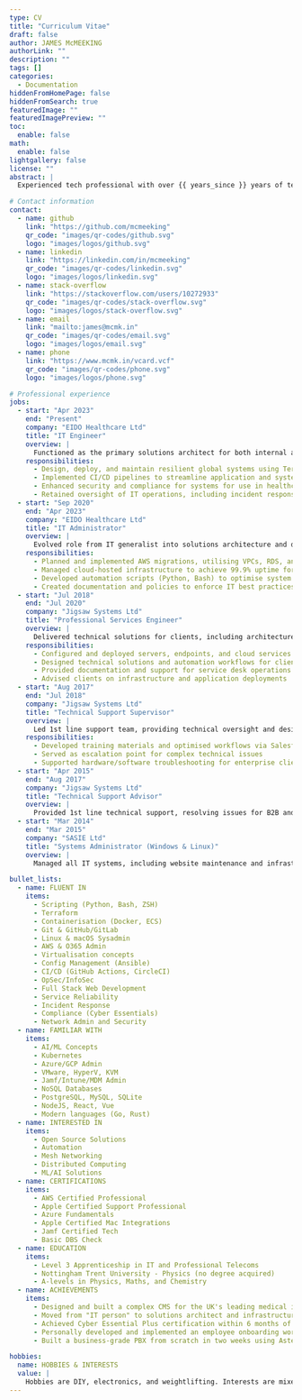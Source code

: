 ```yaml
---
type: CV
title: "Curriculum Vitae"
draft: false
author: JAMES McMEEKING
authorLink: ""
description: ""
tags: []
categories:
  - Documentation
hiddenFromHomePage: false
hiddenFromSearch: true
featuredImage: ""
featuredImagePreview: ""
toc:
  enable: false
math:
  enable: false
lightgallery: false
license: ""
abstract: |
  Experienced tech professional with over {{ years_since }} years of technical solutions expertise, designing and implementing complex multi-region cloud-based systems, primarily on AWS, for use in secure environments. Fluent in Infrastructure as Code, development pipelines, serverless and resilient architectures, and automation with experience delivering secure and compliant systems in regulated environments. Primarily enjoys the fast-pace and challenge that the tech industry brings, but is also driven by a desire to improve the world through technology and make a positive difference to peoples’ lives.

# Contact information
contact:
  - name: github
    link: "https://github.com/mcmeeking"
    qr_code: "images/qr-codes/github.svg"
    logo: "images/logos/github.svg"
  - name: linkedin
    link: "https://linkedin.com/in/mcmeeking"
    qr_code: "images/qr-codes/linkedin.svg"
    logo: "images/logos/linkedin.svg"
  - name: stack-overflow
    link: "https://stackoverflow.com/users/10272933"
    qr_code: "images/qr-codes/stack-overflow.svg"
    logo: "images/logos/stack-overflow.svg"
  - name: email
    link: "mailto:james@mcmk.in"
    qr_code: "images/qr-codes/email.svg"
    logo: "images/logos/email.svg"
  - name: phone
    link: "https://www.mcmk.in/vcard.vcf"
    qr_code: "images/qr-codes/phone.svg"
    logo: "images/logos/phone.svg"

# Professional experience
jobs:
  - start: "Apr 2023"
    end: "Present"
    company: "EIDO Healthcare Ltd"
    title: "IT Engineer"
    overview: |
      Functioned as the primary solutions architect for both internal and customer-facing systems, leading the system design, deployment, and maintenance of cloud-based systems on AWS. Spearheaded the development of automated workflows using Terraform, CircleCI/GitHub Actions, and AWS services, transitioning focus to DevOps and platform engineering while ensuring system reliability and compliance.
    responsibilities:
      - Design, deploy, and maintain resilient global systems using Terraform and AWS service including EC2, ECS, S3, RDS, Lambda, and others
      - Implemented CI/CD pipelines to streamline application and system development and deployment
      - Enhanced security and compliance for systems for use in healthcare institutions, adhering to Cyber Essentials Plus standards
      - Retained oversight of IT operations, including incident response and endpoint management
  - start: "Sep 2020"
    end: "Apr 2023"
    company: "EIDO Healthcare Ltd"
    title: "IT Administrator"
    overview: |
      Evolved role from IT generalist into solutions architecture and devops engineering, designing and executing cloud migration strategies to AWS for various internal systems. Managed daily IT operations, ensuring uptime, security, and compliance while supporting stakeholders with complex technical requirements.
    responsibilities:
      - Planned and implemented AWS migrations, utilising VPCs, RDS, and security best practices
      - Managed cloud-hosted infrastructure to achieve 99.9% uptime for critical services
      - Developed automation scripts (Python, Bash) to optimise system administration
      - Created documentation and policies to enforce IT best practices and compliance
  - start: "Jul 2018"
    end: "Jul 2020"
    company: "Jigsaw Systems Ltd"
    title: "Professional Services Engineer"
    overview: |
      Delivered technical solutions for clients, including architecture design, implementation, and support across an extremely diverse range of technologies. Handled project scoping, design, and delivery to ensure solutions met individual customer needs from SME to mid and large-scale environments.
    responsibilities:
      - Configured and deployed servers, endpoints, and cloud services
      - Designed technical solutions and automation workflows for client projects
      - Provided documentation and support for service desk operations
      - Advised clients on infrastructure and application deployments
  - start: "Aug 2017"
    end: "Jul 2018"
    company: "Jigsaw Systems Ltd"
    title: "Technical Support Supervisor"
    overview: |
      Led 1st line support team, providing technical oversight and designing workflows to enhance support efficiency across a broad product range, including networking and storage solutions.
    responsibilities:
      - Developed training materials and optimised workflows via Salesforce CRM
      - Served as escalation point for complex technical issues
      - Supported hardware/software troubleshooting for enterprise clients
  - start: "Apr 2015"
    end: "Aug 2017"
    company: "Jigsaw Systems Ltd"
    title: "Technical Support Advisor"
    overview: |
      Provided 1st line technical support, resolving issues for B2B and consumer clients across various technologies.
  - start: "Mar 2014"
    end: "Mar 2015"
    company: "SASIE Ltd"
    title: "Systems Administrator (Windows & Linux)"
    overview: |
      Managed all IT systems, including website maintenance and infrastructure administration, for Windows and Linux environments.

bullet_lists:
  - name: FLUENT IN
    items:
      - Scripting (Python, Bash, ZSH)
      - Terraform
      - Containerisation (Docker, ECS)
      - Git & GitHub/GitLab
      - Linux & macOS Sysadmin
      - AWS & O365 Admin
      - Virtualisation concepts
      - Config Management (Ansible)
      - CI/CD (GitHub Actions, CircleCI)
      - OpSec/InfoSec
      - Full Stack Web Development
      - Service Reliability
      - Incident Response
      - Compliance (Cyber Essentials)
      - Network Admin and Security
  - name: FAMILIAR WITH
    items:
      - AI/ML Concepts
      - Kubernetes
      - Azure/GCP Admin
      - VMware, HyperV, KVM
      - Jamf/Intune/MDM Admin
      - NoSQL Databases
      - PostgreSQL, MySQL, SQLite
      - NodeJS, React, Vue
      - Modern languages (Go, Rust)
  - name: INTERESTED IN
    items:
      - Open Source Solutions
      - Automation
      - Mesh Networking
      - Distributed Computing
      - ML/AI Solutions
  - name: CERTIFICATIONS
    items:
      - AWS Certified Professional
      - Apple Certified Support Professional
      - Azure Fundamentals
      - Apple Certified Mac Integrations
      - Jamf Certified Tech
      - Basic DBS Check
  - name: EDUCATION
    items:
      - Level 3 Apprenticeship in IT and Professional Telecoms
      - Nottingham Trent University - Physics (no degree acquired)
      - A-levels in Physics, Maths, and Chemistry
  - name: ACHIEVEMENTS
    items:
      - Designed and built a complex CMS for the UK's leading medical information provider
      - Moved from "IT person" to solutions architect and infrastructure architect in 2 years
      - Achieved Cyber Essential Plus certification within 6 months of starting a new role
      - Personally developed and implemented an employee onboarding workflow for a FTSE 250 company
      - Built a business-grade PBX from scratch in two weeks using Asterisk

hobbies:
  name: HOBBIES & INTERESTS
  value: |
    Hobbies are DIY, electronics, and weightlifting. Interests are mixed-martial arts, technology, science, philosophy, history, and learning
---
```

